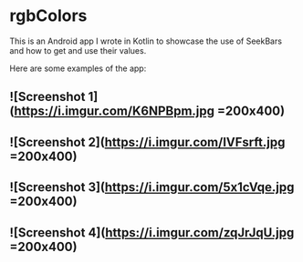 # rgbColors

This is an Android app I wrote in Kotlin to showcase the use of SeekBars and how to get and use their values.

Here are some examples of the app:

![Screenshot 1](https://i.imgur.com/K6NPBpm.jpg =200x400)
--------------------------------------------------
![Screenshot 2](https://i.imgur.com/IVFsrft.jpg =200x400)
--------------------------------------------------
![Screenshot 3](https://i.imgur.com/5x1cVqe.jpg =200x400)
--------------------------------------------------
![Screenshot 4](https://i.imgur.com/zqJrJqU.jpg =200x400)
--------------------------------------------------

